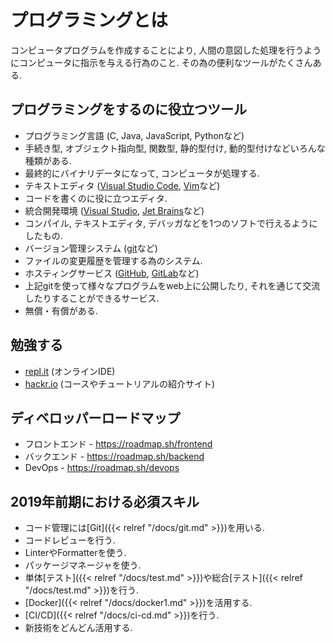 # プログラミングとは
コンピュータプログラムを作成することにより, 人間の意図した処理を行うようにコンピュータに指示を与える行為のこと.
その為の便利なツールがたくさんある.

## プログラミングをするのに役立つツール
- プログラミング言語 (C, Java, JavaScript, Pythonなど)
 - 手続き型, オブジェクト指向型, 関数型, 静的型付け, 動的型付けなどいろんな種類がある.
 - 最終的にバイナリデータになって, コンピュータが処理する.
- テキストエディタ ([Visual Studio Code](https://github.com/Microsoft/vscode), [Vim](https://github.com/vim/vim)など)
 - コードを書くのに役に立つエディタ.
- 統合開発環境 ([Visual Studio](https://visualstudio.microsoft.com/ja/), [Jet Brains](https://www.jetbrains.com)など)
 - コンパイル, テキストエディタ, デバッガなどを1つのソフトで行えるようにしたもの.
- バージョン管理システム ([git](https://git-scm.com)など)
 - ファイルの変更履歴を管理する為のシステム.
- ホスティングサービス ([GitHub](https://github.com), [GitLab](https://gitlab.com)など)
 - 上記gitを使って様々なプログラムをweb上に公開したり, それを通じて交流したりすることができるサービス.
 - 無償・有償がある.


## 勉強する
- [repl.it](https://repl.it) (オンラインIDE)
- [hackr.io](https://hackr.io) (コースやチュートリアルの紹介サイト)

## ディベロッパーロードマップ
- フロントエンド - https://roadmap.sh/frontend
- バックエンド - https://roadmap.sh/backend
- DevOps - https://roadmap.sh/devops

## 2019年前期における必須スキル
- コード管理には[Git]({{< relref "/docs/git.md" >}})を用いる.
- コードレビューを行う.
- LinterやFormatterを使う.
- パッケージマネージャを使う.
- 単体[テスト]({{< relref "/docs/test.md" >}})や総合[テスト]({{< relref "/docs/test.md" >}})を行う.
- [Docker]({{< relref "/docs/docker1.md" >}})を活用する.
- [CI/CD]({{< relref "/docs/ci-cd.md" >}})を行う.
- 新技術をどんどん活用する.
